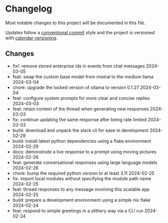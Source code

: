 # Changelog

Most notable changes to this project will be documented in this file.

Updates follow a [conventional commit][commits] style and the project is
versioned with [calendar versioning][calver].

## Changes

- fix!: remove stored enterprise ids in events from chat messages 2024-03-05
- feat: swap the custom base model from mistral to the medium llama 2024-03-04
- chore: upgrade the locked version of ollama to version 0.1.27 2024-03-04
- feat: configure system prompts for more clear and concise replies 2024-03-03
- feat: retain context of the thread when generating new responses 2024-03-03
- fix: continue updating the same response after being rate limited 2024-03-03
- build: download and unpack the slack cli for ease in development 2024-02-29
- build: install latest python dependencies using a flake environment 2024-02-29
- docs: demonstrate a live response to a prompt using moving pictures 2024-02-26
- feat: generate conversational responses using large language models 2024-02-26
- chore: bump the required python version to at least 3.11 2024-02-25
- fix: import local modules without specifying the module path name 2024-02-25
- feat: thread responses to any message involving this scalable app 2024-02-25
- build: prepare a development environment using a simple nix flake 2024-02-24
- feat: respond to simple greetings in a slithery way via a CLI run 2024-02-24

<!-- a collection of links -->
[calver]: https://calver.org
[commits]: https://www.conventionalcommits.org/en/v1.0.0/
